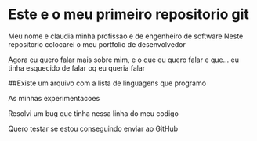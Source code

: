 # Este e o meu primeiro repositorio git
Meu nome e claudia
minha profissao e de engenheiro de software
Neste repositorio colocarei o meu portfolio de desenvolvedor

Agora eu quero falar mais sobre mim, e o que eu quero falar e que...
eu tinha esquecido de falar oq eu queria falar

##Existe um arquivo com a lista de linguagens que programo

As minhas experimentacoes

Resolvi um bug que tinha nessa linha do meu codigo

Quero testar se estou conseguindo enviar ao GitHub
